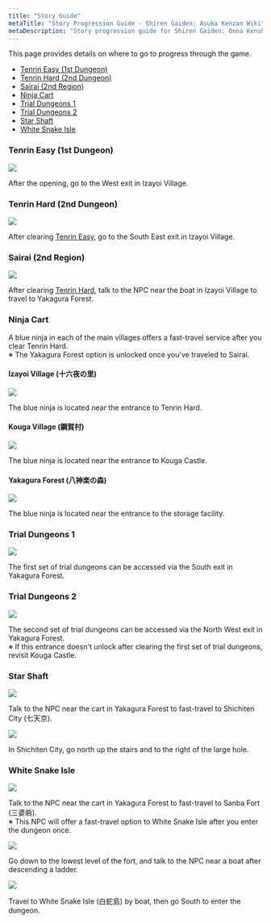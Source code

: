 ```yaml
---
title: "Story Guide"
metaTitle: "Story Progression Guide - Shiren Gaiden: Asuka Kenzan Wiki"
metaDescription: "Story progression guide for Shiren Gaiden: Onna Kenshi Asuka Kenzan!"
---
```


This page provides details on where to go to progress through the game.

<ul class="quickLinksUL">
  <li><a href="#tenrin-Easy-(1st-dungeon)">Tenrin Easy (1st Dungeon)</a></li>
  <li><a href="#tenrin-hard-(2nd-dungeon)">Tenrin Hard (2nd Dungeon)</a></li>
  <li><a href="#sairai-(2nd-region)">Sairai (2nd Region)</a></li>
  <li><a href="#ninja-cart">Ninja Cart</a></li>
  <li><a href="#trial-dungeons-1">Trial Dungeons 1</a></li>
  <li><a href="#trial-dungeons-2">Trial Dungeons 2</a></li>
  <li><a href="#star-shaft">Star Shaft</a></li>
  <li><a href="#white-snake-isle">White Snake Isle</a></li>
</ul>

### Tenrin Easy (1st Dungeon)

<div class="relativeImage smallScreenshot">
  <img src="../images/areas/tenrin_easy.png"/>
</div>

After the opening, go to the West exit in Izayoi Village.

### Tenrin Hard (2nd Dungeon)

<div class="relativeImage smallScreenshot">
  <img src="../images/areas/tenrin_hard.png"/>
</div>

After clearing [Tenrin Easy](/dungeons/tenrin-easy), go to the South East exit in Izayoi Village.

### Sairai (2nd Region)

<div class="relativeImage smallScreenshot">
  <img src="../images/areas/izayoi_boat.png"/>
</div>

After clearing [Tenrin Hard](/dungeons/tenrin-hard), talk to the NPC near the boat in Izayoi Village to travel to Yakagura Forest.

### Ninja Cart

A blue ninja in each of the main villages offers a fast-travel service after you clear Tenrin Hard.<br/>※ The Yakagura Forest option is unlocked once you've traveled to Sairai.

#### Izayoi Village (十六夜の里)

<div class="relativeImage smallScreenshot">
  <img src="../images/areas/izayoi_cart.png"/>
</div>

The blue ninja is located near the entrance to Tenrin Hard.

#### Kouga Village (鋼賀村)

<div class="relativeImage smallScreenshot">
  <img src="../images/areas/kouga_cart.png"/>
</div>

The blue ninja is located near the entrance to Kouga Castle.

#### Yakagura Forest (八神楽の森)

<div class="relativeImage smallScreenshot">
  <img src="../images/areas/yakagura_cart.png"/>
</div>

The blue ninja is located near the entrance to the storage facility.

### Trial Dungeons 1

<div class="relativeImage smallScreenshot">
  <img src="../images/areas/yakagura_1.png"/>
</div>

The first set of trial dungeons can be accessed via the South exit in Yakagura Forest.

### Trial Dungeons 2

<div class="relativeImage smallScreenshot">
  <img src="../images/areas/yakagura_2.png"/>
</div>

The second set of trial dungeons can be accessed via the North West exit in Yakagura Forest.<br/>※ If this entrance doesn't unlock after clearing the first set of trial dungeons, revisit Kouga Castle.

### Star Shaft

<div class="relativeImage smallScreenshot">
  <img src="../images/areas/yakagura_cart_2.png"/>
</div>

Talk to the NPC near the cart in Yakagura Forest to fast-travel to Shichiten City (七天京).

<div class="relativeImage smallScreenshot">
  <img src="../images/areas/star_shaft.png"/>
</div>

In Shichiten City, go north up the stairs and to the right of the large hole.

### White Snake Isle

<div class="relativeImage smallScreenshot">
  <img src="../images/areas/yakagura_cart_2.png"/>
</div>

Talk to the NPC near the cart in Yakagura Forest to fast-travel to Sanba Fort (三婆砦).<br/>※ This NPC will offer a fast-travel option to White Snake Isle after you enter the dungeon once.

<div class="relativeImage smallScreenshot">
  <img src="../images/areas/sanba_docks.png"/>
</div>

Go down to the lowest level of the fort, and talk to the NPC near a boat after descending a ladder.

<div class="relativeImage smallScreenshot">
  <img src="../images/areas/white_snake.png"/>
</div>

Travel to White Snake Isle (白蛇島) by boat, then go South to enter the dungeon.
